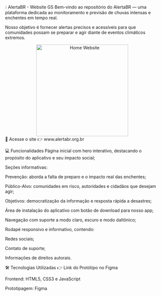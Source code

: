 💧 AlertaBR - Website GS
Bem-vindo ao repositório do AlertaBR — uma plataforma dedicada ao monitoramento e previsão de chuvas intensas e enchentes em tempo real.

Nosso objetivo é fornecer alertas precisos e acessíveis para que comunidades possam se preparar e agir diante de eventos climáticos extremos.

<div align="center"> <img src="./src/assets/img/website/webSite.png" alt="Home Website" height="300" /> </div>
🔗 Acesse o site
👉 www.alertabr.org.br

💻 Funcionalidades
Página inicial com hero interativo, destacando o propósito do aplicativo e seu impacto social;

Seções informativas:

Prevenção: aborda a falta de preparo e o impacto real das enchentes;

Público-Alvo: comunidades em risco, autoridades e cidadãos que desejam agir;

Objetivos: democratização da informação e resposta rápida a desastres;

Área de instalação do aplicativo com botão de download para nosso app;

Navegação com suporte a modo claro, escuro e modo daltônico;

Rodapé responsivo e informativo, contendo:

Redes sociais;

Contato de suporte;

Informações de direitos autorais.

🛠️ Tecnologias Utilizadas
👉 Link do Protótipo no Figma

Frontend: HTML5, CSS3 e JavaScript

Prototipagem: Figma

